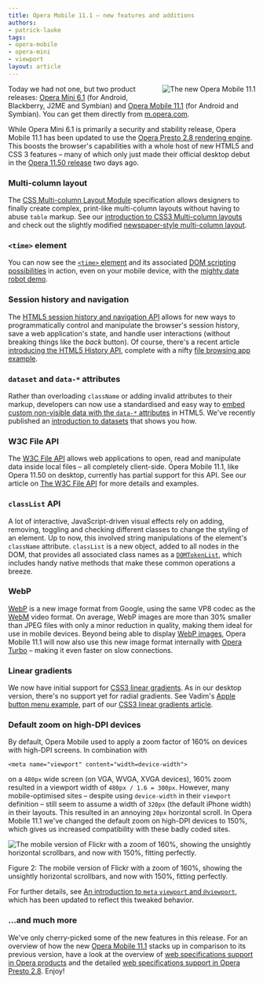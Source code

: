 ```yaml
---
title: Opera Mobile 11.1 – new features and additions
authors:
- patrick-lauke
tags:
- opera-mobile
- opera-mini
- viewport
layout: article
---
```

<div>
  <img src="http://files.myopera.com/patrickhlauke/blog/fig1.png" style="float: right; margin: 0 0 3px 10px;" alt="The new Opera Mobile 11.1" />
</div>

<p>Today we had not one, but two product releases: <a href="http://www.opera.com/mobile/">Opera Mini 6.1</a> (for Android, Blackberry, J2ME and Symbian) and <a href="http://www.opera.com/mobile/">Opera Mobile 11.1</a> (for Android and Symbian). You can get them directly from <a href="http://m.opera.com">m.opera.com</a>.</p>

<p>While Opera Mini 6.1 is primarily a security and stability release, Opera Mobile 11.1 has been updated to use the <a href="http://www.opera.com/docs/specs/presto28/">Opera Presto 2.8 rendering engine</a>. This boosts the browser&#39;s capabilities with a whole host of new HTML5 and CSS 3 features – many of which only just made their official desktop debut in the <a href="http://my.opera.com/ODIN/blog/2011/06/28/opera-11-50-released-speed-dial-extensions-improved-standards-support">Opera 11.50 release</a> two days ago.</p>

<h3>Multi-column layout</h3>
<p>The <a href="http://www.w3.org/TR/css3-multicol/">CSS Multi-column Layout Module</a> specification allows designers to finally create complex, print-like multi-column layouts without having to abuse <code>table</code> markup. See our <a href="http://dev.opera.com/articles/view/css3-multi-column-layout/">introduction to CSS3 Multi-column layouts</a> and check out the slightly modified <a href="http://people.opera.com/patrickl/experiments/multicol/newspaper/">newspaper-style multi-column layout</a>.</p>


<h3><code>&lt;time&gt;</code> element</h3>
<p>You can now see the <a href="http://www.w3.org/TR/html5/text-level-semantics.html#the-time-element"><code>&lt;time&gt;</code> element</a> and its associated <a href="http://my.opera.com/ODIN/blog/2011/05/31/dom-scripting-and-the-time-element">DOM scripting possibilities</a> in action, even on your mobile device, with the <a href="http://people.opera.com/miket/2011/5/time.html">mighty date robot demo</a>.</p>


<h3>Session history and navigation</h3>
<p>The <a href="http://www.w3.org/TR/html5/history.html#history">HTML5 session history and navigation API</a> allows for new ways to programmatically control and manipulate the browser&#39;s session history, save a web application&#39;s state, and handle user interactions (without breaking things like the <em>back</em> button). Of course, there&#39;s a recent article <a href="http://dev.opera.com/articles/view/introducing-the-html5-history-api/">introducing the HTML5 History API</a>, complete with a nifty <a href="http://people.opera.com/miket/2011/6/viewer.html">file browsing app example</a>.</p>


<h3><code>dataset</code> and <code>data-*</code> attributes</h3>
<p>Rather than overloading <code>className</code> or adding invalid attributes to their markup, developers can now use a standardised and easy way to <a href="http://www.w3.org/TR/html5/elements.html#embedding-custom-non-visible-data-with-the-data-attributes">embed custom non-visible data with the <code>data-*</code> attributes</a> in HTML5. We&#39;ve recently published an <a href="http://dev.opera.com/articles/view/an-introduction-to-datasets/">introduction to datasets</a> that shows you how.</p>


<h3>W3C File API</h3>
<p>The <a href="http://www.w3.org/TR/file-upload/">W3C File API</a> allows web applications to open, read and manipulate data inside local files – all completely client-side. Opera Mobile 11.1, like Opera 11.50 on desktop, currently has partial support for this API. See our article on <a href="http://dev.opera.com/articles/view/the-w3c-file-api/">The W3C File API</a> for more details and examples.</p>


<h3><code>classList</code> API</h3>
<p>A lot of interactive, JavaScript-driven visual effects rely on adding, removing, toggling and checking different classes to change the styling of an element. Up to now, this involved string manipulations of the element&#39;s <code>className</code> attribute. <code>classList</code> is a new object, added to all nodes in the DOM, that provides all associated class names as a <a href="http://www.w3.org/TR/html5/common-dom-interfaces.html#domtokenlist-0"><code>DOMTokenList</code></a>, which includes handy native methods that make these common operations a breeze.</p>


<h3>WebP</h3>
<p><a href="http://code.google.com/speed/webp/">WebP</a> is a new image format from Google, using the same VP8 codec as the <a href="http://www.webmproject.org/">WebM</a> video format. On average, WebP images are more than 30% smaller than JPEG files with only a minor reduction in quality, making them ideal for use in mobile devices. Beyond being able to display <a href="http://code.google.com/speed/webp/gallery.html">WebP images</a>, Opera Mobile 11.1 will now also use this new image format internally with <a href="http://www.opera.com/browser/turbo/">Opera Turbo</a> – making it even faster on slow connections.</p>


<h3>Linear gradients</h3>
<p>We now have initial support for <a href="http://www.w3.org/TR/css3-images/#gradients">CSS3 linear gradients</a>. As in our desktop version, there&#39;s no support yet for radial gradients. See Vadim&#39;s <a href="http://people.opera.com/pepelsbey/experiments/apple-menu/">Apple button menu example</a>, part of our <a href="http://dev.opera.com/articles/view/css3-linear-gradients/">CSS3 linear gradients article</a>.</p>


<h3>Default zoom on high-DPI devices</h3>
<p>By default, Opera Mobile used to apply a zoom factor of 160% on devices with high-DPI screens. In combination with</p>
<pre><code>&lt;meta name=&quot;viewport&quot; content=&quot;width=device-width&quot;&gt;</code></pre>
<p>on a <code>480px</code> wide screen (on VGA, WVGA, XVGA devices), 160% zoom resulted in a viewport width of <code>480px / 1.6 = 300px</code>. However, many mobile-optimised sites – despite using <code>device-width</code> in their <code>viewport</code> definition – still seem to assume a width of <code>320px</code> (the default iPhone width) in their layouts. This resulted in an annoying <code>20px</code> horizontal scroll. In Opera Mobile 11.1 we&#39;ve changed the default zoom on high-DPI devices to 150%, which gives us increased compatibility with these badly coded sites.</p>

<div>
  <img src="http://files.myopera.com/patrickhlauke/blog/fig2.png" alt="The mobile version of Flickr with a zoom of 160%, showing the unsightly horizontal scrollbars, and now with 150%, fitting perfectly." />
  <p class="caption">Figure 2: The mobile version of Flickr with a zoom of 160%, showing the unsightly horizontal scrollbars, and now with 150%, fitting perfectly.</p>
</div>

<p>For further details, see <a href="http://dev.opera.com/articles/view/an-introduction-to-meta-viewport-and-viewport/">An introduction to <code>meta</code> <code>viewport</code> and <code>@viewport</code></a>, which has been updated to reflect this tweaked behavior.</p>

<h3>...and much more</h3>

<p>We&#39;ve only cherry-picked some of the new features in this release. For an overview of how the new <a href="http://www.opera.com/mobile/">Opera Mobile 11.1</a> stacks up in comparison to its previous version, have a look at the overview of <a href="http://www.opera.com/docs/specs/productspecs/">web specifications support in Opera products</a> and the detailed <a href="http://www.opera.com/docs/specs/presto28/">web specifications support in Opera Presto 2.8</a>. Enjoy!</p>
